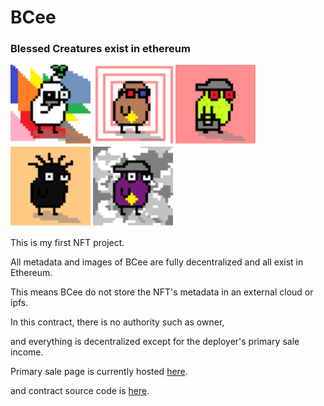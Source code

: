 # BCee

### Blessed Creatures exist in ethereum

<a href="https://github.com/95decode/BCee-contract/blob/main/images/00.svg"><img src="https://github.com/95decode/BCee-contract/blob/main/images/00.svg" width="128" height="128"/></a>
<a href="https://github.com/95decode/BCee-contract/blob/main/images/01.svg"><img src="https://github.com/95decode/BCee-contract/blob/main/images/01.svg" width="128" height="128"/></a>
<a href="https://github.com/95decode/BCee-contract/blob/main/images/02.svg"><img src="https://github.com/95decode/BCee-contract/blob/main/images/02.svg" width="128" height="128"/></a>
<a href="https://github.com/95decode/BCee-contract/blob/main/images/03.svg"><img src="https://github.com/95decode/BCee-contract/blob/main/images/03.svg" width="128" height="128"/></a>
<a href="https://github.com/95decode/BCee-contract/blob/main/images/04.svg"><img src="https://github.com/95decode/BCee-contract/blob/main/images/04.svg" width="128" height="128"/></a>

This is my first NFT project.

All metadata and images of BCee are fully decentralized and all exist in Ethereum.

This means BCee do not store the NFT's metadata in an external cloud or ipfs.

In this contract, there is no authority such as owner, 

and everything is decentralized except for the deployer's primary sale income.

Primary sale page is currently hosted [here](https://95decode.github.io/BCee/).

and contract source code is [here](https://github.com/95decode/BCee-contract/).
